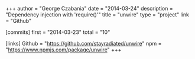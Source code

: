 +++
author = "George Czabania"
date = "2014-03-24"
description = "Dependency injection with 'require()'"
title = "unwire"
type = "project"
link = "Github"

[commits]
  first = "2014-03-23"
  total = "10"

[links]
  Github = "https://github.com/stayradiated/unwire"
  npm = "https://www.npmjs.com/package/unwire"
+++

